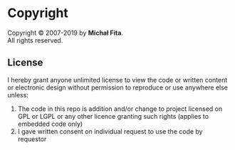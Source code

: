 # Copyright

Copyright © 2007-2019 by **Michał Fita**.\
All rights reserved.

## License

I hereby grant anyone unlimited license to view the code or written content
or electronic design without permission to reproduce or use anywhere else
unless:

1. The code in this repo is addition and/or change to project licensed on GPL
   or LGPL or any other licence granting such rights (applies to embedded code
   only)
2. I gave written consent on individual request to use the code by requestor
